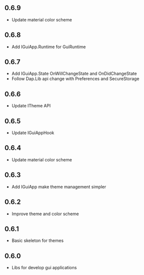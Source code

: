 ## 0.6.9
* Update material color scheme

## 0.6.8
* Add IGuiApp.Runtime for GuiRuntime

## 0.6.7
* Add IGuiApp.State OnWillChangeState and OnDidChangeState
* Follow Dap.Lib api change with Preferences and SecureStorage

## 0.6.6
* Update ITheme API

## 0.6.5
* Update IGuiAppHook

## 0.6.4
* Update material color scheme

## 0.6.3
* Add IGuiApp make theme management simpler

## 0.6.2
* Improve theme and color scheme

## 0.6.1
* Basic skeleton for themes

## 0.6.0
* Libs for develop gui applications